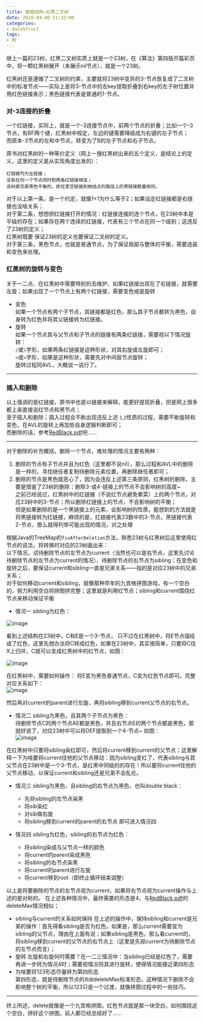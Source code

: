 ```yaml
---
title: 数据结构—红黑二叉树
date: 2018-04-06 11:32:00
categories:
- dataStruct
tags:
- 树
---  
```


继上一篇的23树，红黑二叉树实质上就是一个23树，在《算法》第四版开篇彩页中，将一颗红黑树展开（未展示nil节点），就是一个23树。  

红黑树还是遵循了二叉树的约束，主要就将23树中变异的3-节点恢复成了二叉树中的标准节点——实际上是将3-节点中的左key提取折叠到右key的左子树位置并用红色链接表示；黑色链接代表是普通的1-节点。
### 对-3连接的折叠  
一个红链接，实际上，就是一个-3连接节点中，前两个节点的折叠；比如一个-3节点，有BF两个键，红黑树中规定，左边的键需要降级成为右键的左子节点；  
而原本-3节点的左和中节点，转变为了B的左子节点和右子节点。  

原书对红黑树的一种等价定义（网上一搜红黑树出来的五个定义，是结论上的定义，这里的定义是从实现角度出发的）：  
```text
红链接均为左链接；
没有任何一个节点同时和两条红链接相连；
该树是完美黑色平衡的，即任意空链接到根结点的路径上的黑链接数量相同。
```
对于以上第一条，是一个约定，就像1+1为什么等于2；如果设定红链接都是右链接也没啥关系；  
对于第二条，想想把红链接打开的情况：红链接连接的连个节点，在23树中本是平级的存在；如果存在两个连续的红链接，代表有三个节点在同一个级别；这违反了23树的定义；  
红黑树既要 保证23树的定义也要保证二叉树的定义。  
对于第三条，黑色节点，也就是普通节点，为了保证局部与整体的平衡，需要选装和变色来处理。

### 红黑树的旋转与变色  
关于一二点、在红黑树中需要特别的去维护、如果红链接出现在了右链接，就需要左旋；如果出现了一个节点上有两个红链接，需要变色或是旋转

- 变色  
如果一个节点有两个子节点，其链接都是红色，那么其子节点都转为黑色，自身转为红色并将其父链接转为红链接。  
- 旋转  
如果一个节点其与父节点和子节点的链接有两条红链接，需要视以下情况旋转：  
`/`或`\`字形，如果两条红链接是这种形状，对其右旋或左旋即可；  
`>`或`<`字形，如果是这种形状，需要先对中间层节点旋转；  
旋转过程同AVL，大概说一说行了。  


--- 
### 插入和删除
以上强调的是红链接，原书中也是以链接来解释，能更好提现折叠，但是网上很多都上来直接说红节点和黑节点；  
至于插入和删除；插入过程会不断出现违反上述 `1`,`2`性质的过程，需要不断旋转和变色，在AVL的旋转上再加些自身逻辑判断即可；  
而删除的话，参考[RedBlack.pdf](https://www.cs.princeton.edu/~rs/talks/LLRB/RedBlack.pdf)吧……

---
对于删除的补充概括，删除一个节点，难处理的情况主要有两种：  
1. 删除的节点有子节点并且为红色（这里都不说nil），那么过程和AVL中的删除是一样的，寻找继任者复制待删除元素位置，再删除继任者即可；  
2. 删除的节点是黑色就恶心了，因为会违反上述第三条原则，红黑树的删除，主要是借鉴了23树的删除：删除3-或4-链接上的节点不会影响树的高度~  
之前已经说过，红黑树中的红链接（不说红节点避免晕菜）上的两个节点，对应23树中的3-节点；所以删除红链接上的节点，不会影响树的平衡；  
但是如果删除的是一个黑链接上的元素，会影响树的性质，能想到的方法就是将黑链接转为红链接，麻烦的是，红链接代表23数中的3-节点，黑链接代表2-节点，那么就得列举可能出现的情况，对之处理  


根据Java的TreeMap的`fixAfterDeletion`方法，熟悉23树与红黑树后这里使用红节点的说法，将转换时对应的23树画出来：  
以下情况，试待删除节点的左节点为current（当然也可以是右节点，这里先讨论待删除节点的左节点为current的情况），待删除节点的右节点为sibling；在变色和旋转之后，要保证current和sibling一直是兄弟关系——指的是对应23树中的兄弟关系；  
对于如何移动current和sibling，就像那种早年的九宫格拼图游戏，有一个空白的，努力利用空白将拼图拼完整；这里就是利用红节点；sibling和current围绕红节点来移动保证平衡  

- 情况一 sibling为红色：  

![image](http://wx1.sinaimg.cn/mw690/0060lm7Tly1fq5d3r686kj30kh0cj3z7.jpg)

看到上述结构在23树中，C和E是一个3-节点， 只不过在红黑树中，将E节点描绘成了红色，这里先想办法将C转成红色，如果在23树中，其实很简单，只要将C往X上归并，C就可以变成红黑树中的红节点，如图：  

![image](http://wx1.sinaimg.cn/mw690/0060lm7Tly1fq5dgzccixj30ic0bn3z1.jpg)  

在红黑树中，需要如何操作：
将E变为黑色普通节点，C变为红色节点即可。完整对应关系如下：  
![image](http://wx1.sinaimg.cn/mw690/0060lm7Tly1fq5dsaibu3j309w0cdglt.jpg)  

然后再对current的parent进行左旋，再将sibling移到current父节点的右节点。

- 情况二 sibling为黑色，且其两个子节点为黑色：  
待删除节点C的两个节点AE都是黑色，并且右节点E的两个节点都是黑色，那就好说了，对应23树中可以将DEF提取到一个4-节点~ 如图：  
![image](http://wx4.sinaimg.cn/mw690/0060lm7Tly1fq5euvktkoj30tp0d3myc.jpg)  

在红黑树中只要将sibling染红即可，然后将current移到current的父节点；这里解释一下为啥要将current往他的父节点移动：因为sibling变红了，代表sibling与其父节点在23树中是一个3-节点，是红黑中同级的的存在！所以要将current往他的父节点移动，以保证current和sibling还是兄弟不会乱伦。

- 情况三 sibling为黑色，且sibling的右节点为黑色，也叫double black： 
    - 先将sibling的左节点染黑  
    - 将sib染红
    - 对sib做右旋
    - 将sibling移到current的parent的右节点
即可进入情况四

- 情况四 sibling为红色，sibling的右节点为红色：  
    - 将sibling染成与父节点一样的颜色
    - 将current的parent染成黑色
    - 将sibling的右节点染黑
    - 将current的parent进行左旋
    - 将current移到root（即终止循环结束调整）
    
以上是将要删除的节点的左节点视为current，如果将右节点视为current操作与上述的是对称的。
在上述各种情况中，最终需要的形态是4，与[RedBlack.pdf](https://www.cs.princeton.edu/~rs/talks/LLRB/RedBlack.pdf)的deleteMax情况相似；  

- sibling与current的关系如何保持
在上述的操作中，保持sibling和current是兄弟的操作：首先得看sibling是否为红色，如果是，那么current需要变为sibling的父节点，理由在上面有说；如果sibling是黑色，那么看current的，将sibling移到current的父节点的右节点上（这里是先视current为待删除节点的左节点而言）；  
- 旋转
左旋和右旋何时需要？在一二三情况中：当sibling已经是红色了，需要再进一步转为情况4时；需要视情况将其进行旋转，使得情况能接近第四形态  
- 为啥要将123形态尽量转为第四形态  
第四形态，就是待删除节点的`局部`deleteMax标准形态，这种情况下删除不会影响整个树的平衡，所以123只是一个过渡，就像拼图过程中的一些技巧。  

---  
终上所述，delete就像是一个九宫格拼图，红色节点就是那一块空白，如何围绕这个空白，拼好这个拼图，前人都已经总结好了……  




